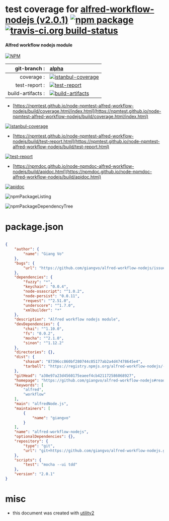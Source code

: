 # test coverage for  [alfred-workflow-nodejs (v2.0.1)](https://github.com/giangvo/alfred-workflow-nodejs#readme)  [![npm package](https://img.shields.io/npm/v/npmtest-alfred-workflow-nodejs.svg?style=flat-square)](https://www.npmjs.org/package/npmtest-alfred-workflow-nodejs) [![travis-ci.org build-status](https://api.travis-ci.org/npmtest/node-npmtest-alfred-workflow-nodejs.svg)](https://travis-ci.org/npmtest/node-npmtest-alfred-workflow-nodejs)
#### Alfred workflow nodejs module

[![NPM](https://nodei.co/npm/alfred-workflow-nodejs.png?downloads=true&downloadRank=true&stars=true)](https://www.npmjs.com/package/alfred-workflow-nodejs)

| git-branch : | [alpha](https://github.com/npmtest/node-npmtest-alfred-workflow-nodejs/tree/alpha)|
|--:|:--|
| coverage : | [![istanbul-coverage](https://npmtest.github.io/node-npmtest-alfred-workflow-nodejs/build/coverage.badge.svg)](https://npmtest.github.io/node-npmtest-alfred-workflow-nodejs/build/coverage.html/index.html)|
| test-report : | [![test-report](https://npmtest.github.io/node-npmtest-alfred-workflow-nodejs/build/test-report.badge.svg)](https://npmtest.github.io/node-npmtest-alfred-workflow-nodejs/build/test-report.html)|
| build-artifacts : | [![build-artifacts](https://npmtest.github.io/node-npmtest-alfred-workflow-nodejs/glyphicons_144_folder_open.png)](https://github.com/npmtest/node-npmtest-alfred-workflow-nodejs/tree/gh-pages/build)|

- [https://npmtest.github.io/node-npmtest-alfred-workflow-nodejs/build/coverage.html/index.html](https://npmtest.github.io/node-npmtest-alfred-workflow-nodejs/build/coverage.html/index.html)

[![istanbul-coverage](https://npmtest.github.io/node-npmtest-alfred-workflow-nodejs/build/screenCapture.buildCi.browser.%252Ftmp%252Fbuild%252Fcoverage.lib.html.png)](https://npmtest.github.io/node-npmtest-alfred-workflow-nodejs/build/coverage.html/index.html)

- [https://npmtest.github.io/node-npmtest-alfred-workflow-nodejs/build/test-report.html](https://npmtest.github.io/node-npmtest-alfred-workflow-nodejs/build/test-report.html)

[![test-report](https://npmtest.github.io/node-npmtest-alfred-workflow-nodejs/build/screenCapture.buildCi.browser.%252Ftmp%252Fbuild%252Ftest-report.html.png)](https://npmtest.github.io/node-npmtest-alfred-workflow-nodejs/build/test-report.html)

- [https://npmdoc.github.io/node-npmdoc-alfred-workflow-nodejs/build/apidoc.html](https://npmdoc.github.io/node-npmdoc-alfred-workflow-nodejs/build/apidoc.html)

[![apidoc](https://npmdoc.github.io/node-npmdoc-alfred-workflow-nodejs/build/screenCapture.buildCi.browser.%252Ftmp%252Fbuild%252Fapidoc.html.png)](https://npmdoc.github.io/node-npmdoc-alfred-workflow-nodejs/build/apidoc.html)

![npmPackageListing](https://npmtest.github.io/node-npmtest-alfred-workflow-nodejs/build/screenCapture.npmPackageListing.svg)

![npmPackageDependencyTree](https://npmtest.github.io/node-npmtest-alfred-workflow-nodejs/build/screenCapture.npmPackageDependencyTree.svg)



# package.json

```json

{
    "author": {
        "name": "Giang Vo"
    },
    "bugs": {
        "url": "https://github.com/giangvo/alfred-workflow-nodejs/issues"
    },
    "dependencies": {
        "fuzzy": "*",
        "keychain": "0.0.4",
        "node-osascript": "^1.0.2",
        "node-persist": "0.0.11",
        "request": "^2.51.0",
        "underscore": "^1.7.0",
        "xmlbuilder": "*"
    },
    "description": "Alfred workflow nodejs module",
    "devDependencies": {
        "chai": "^1.10.0",
        "fs": "0.0.2",
        "mocha": "^2.1.0",
        "sinon": "^1.12.2"
    },
    "directories": {},
    "dist": {
        "shasum": "87396cc860bf280744c05177ab2a4d47478645e4",
        "tarball": "https://registry.npmjs.org/alfred-workflow-nodejs/-/alfred-workflow-nodejs-2.0.1.tgz"
    },
    "gitHead": "a30e97a23d4560175eaeef4cb421172586068927",
    "homepage": "https://github.com/giangvo/alfred-workflow-nodejs#readme",
    "keywords": [
        "alfred",
        "workflow"
    ],
    "main": "alfredNode.js",
    "maintainers": [
        {
            "name": "giangvo"
        }
    ],
    "name": "alfred-workflow-nodejs",
    "optionalDependencies": {},
    "repository": {
        "type": "git",
        "url": "git+https://github.com/giangvo/alfred-workflow-nodejs.git"
    },
    "scripts": {
        "test": "mocha --ui tdd"
    },
    "version": "2.0.1"
}
```



# misc
- this document was created with [utility2](https://github.com/kaizhu256/node-utility2)
